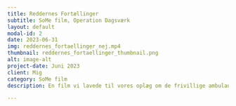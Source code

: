 ```yaml
---
title: Reddernes Fortællinger
subtitle: SoMe film, Operation Dagsværk
layout: default
modal-id: 2
date: 2023-06-31
img: reddernes_fortaellinger_nej.mp4
thumbnail: reddernes_fortaellinger_thumbnail.png
alt: image-alt
project-date: Juni 2023
client: Mig
category: SoMe film
description: En film vi lavede til vores oplæg om de frivillige ambulance-reddere i Libanon. Vi tog den med til gymnasier og efterskoler landet over; viste det som det første, før vi præsenterede os selv. 

---
```

